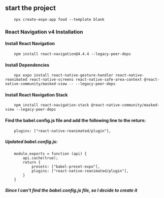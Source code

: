 ## start the project
```
    npx create-expo-app food --template blank
```

### React Navigation v4 Installation
#### Install React Navigation
```
    npm install react-navigation@4.4.4 --legacy-peer-deps
```

#### Install Dependencies
```
    npx expo install react-native-gesture-handler react-native-reanimated react-native-screens react-native-safe-area-context @react-native-community/masked-view -- --legacy-peer-deps
```

#### Install React Navigation Stack
```
    npm install react-navigation-stack @react-native-community/masked-view --legacy-peer-deps
```

#### Find the babel.config.js file and add the following line to the return:
```
    plugins: ["react-native-reanimated/plugin"],
```

##### Updated babel.config.js:
```
    module.exports = function (api) {
        api.cache(true);
        return {
            presets: ["babel-preset-expo"],
            plugins: ["react-native-reanimated/plugin"],
        }
    }
```
##### Since I can't find the babel.config.js file, so I decide to create it